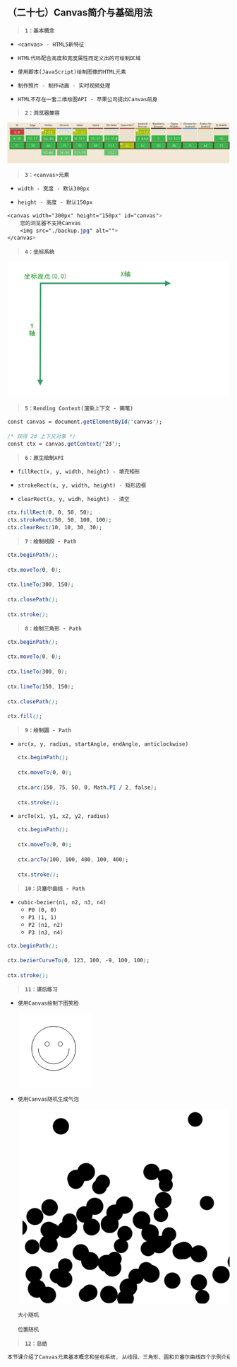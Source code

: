 ##  （二十七）Canvas简介与基础用法

> **`1：基本概念`**

- `<canvas> - HTML5新特征`

- `HTML代码配合高度和宽度属性而定义出的可绘制区域`

- `使用脚本(JavaScript)绘制图像的HTML元素`

- `制作照片 - 制作动画 - 实时视频处理`

- `HTML不存在一套二维绘图API - 苹果公司提出Canvas前身`

> **`2：浏览器兼容`**

![image](./browser.png)

> **`3：<canvas>元素`**

- `width - 宽度 - 默认300px`

- `height - 高度 - 默认150px`

```css
<canvas width="300px" height="150px" id="canvas">
    您的浏览器不支持Canvas
    <img src="./backup.jpg" alt=""> 
</canvas>
```

> **`4：坐标系统`**

![image](./axios.png)

> **`5：Rending Context(渲染上下文 - 画笔)`**

```css
const canvas = document.getElementById('canvas');

/* 获得 2d 上下文对象 */
const ctx = canvas.getContext('2d');
```

> **`6：原生绘制API`**
- `fillRect(x, y, width, height) - 填充矩形`

- `strokeRect(x, y, width, height) - 矩形边框`

- `clearRect(x, y, widh, height) - 清空`

```css
ctx.fillRect(0, 0, 50, 50);
ctx.strokeRect(50, 50, 100, 100);
ctx.clearRect(10, 10, 30, 30);
```

> **`7：绘制线段 - Path`**
```css
ctx.beginPath();

ctx.moveTo(0, 0);

ctx.lineTo(300, 150);

ctx.closePath();

ctx.stroke();
```

> **`8：绘制三角形 - Path`**
```css
ctx.beginPath();

ctx.moveTo(0, 0);

ctx.lineTo(300, 0);

ctx.lineTo(150, 150);

ctx.closePath();

ctx.fill();
```

> **`9：绘制圆 - Path`**
- `arc(x, y, radius, startAngle, endAngle, anticlockwise)`
    ```css
    ctx.beginPath();

    ctx.moveTo(0, 0);

    ctx.arc(150, 75, 50, 0, Math.PI / 2, false);

    ctx.stroke();
    ```

- `arcTo(x1, y1, x2, y2, radius)`

    ```css
    ctx.beginPath();

    ctx.moveTo(0, 0);

    ctx.arcTo(100, 100, 400, 100, 400);

    ctx.stroke();
    ```

> **`10：贝塞尔曲线 - Path`**

- `cubic-bezier(n1, n2, n3, n4)`
    - `P0 (0, 0)`
    - `P1 (1, 1)`
    - `P2 (n1, n2)`
    - `P3 (n3, n4)`

```css
ctx.beginPath();

ctx.bezierCurveTo(0, 123, 100, -9, 100, 100);

ctx.stroke();

```

> **`11：课后练习`**
- `使用Canvas绘制下图笑脸`

  ![image](./smile.png)

- `使用Canvas随机生成气泡`

  ![image](./buble.png)

  ```css
  大小随机

  位置随机
  ```

> **`12：总结`**
```css
本节课介绍了Canvas元素基本概念和坐标系统, 从线段、三角形、圆和贝塞尔曲线四个示例介绍了Canvas元素的基本绘制方法
```